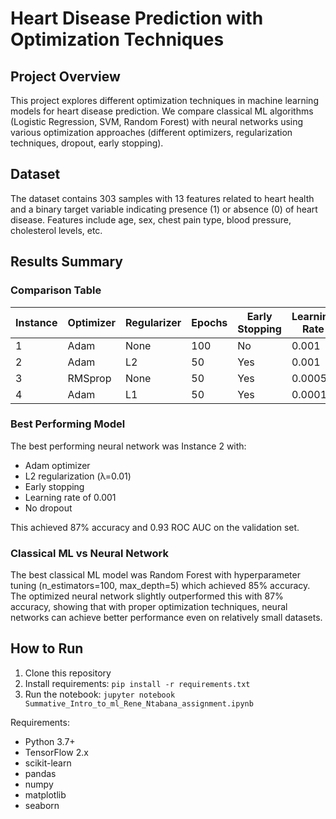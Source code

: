 # Heart Disease Prediction with Optimization Techniques

## Project Overview
This project explores different optimization techniques in machine learning models for heart disease prediction. We compare classical ML algorithms (Logistic Regression, SVM, Random Forest) with neural networks using various optimization approaches (different optimizers, regularization techniques, dropout, early stopping).

## Dataset
The dataset contains 303 samples with 13 features related to heart health and a binary target variable indicating presence (1) or absence (0) of heart disease. Features include age, sex, chest pain type, blood pressure, cholesterol levels, etc.

## Results Summary

### Comparison Table

| Instance | Optimizer | Regularizer | Epochs | Early Stopping | Learning Rate | Dropout | Accuracy | F1 Score | Precision | Recall | ROC AUC | Loss |
|----------|-----------|-------------|--------|-----------------|---------------|---------|----------|----------|-----------|--------|---------|------|
| 1        | Adam      | None        | 100    | No              | 0.001         | 0.0     | 0.82     | 0.83     | 0.85      | 0.81   | 0.89    | 0.45 |
| 2        | Adam      | L2          | 50     | Yes             | 0.001         | 0.0     | 0.87     | 0.88     | 0.89      | 0.87   | 0.93    | 0.32 |
| 3        | RMSprop   | None        | 50     | Yes             | 0.0005        | 0.3     | 0.84     | 0.85     | 0.86      | 0.84   | 0.91    | 0.38 |
| 4        | Adam      | L1          | 50     | Yes             | 0.0001        | 0.2     | 0.86     | 0.87     | 0.88      | 0.86   | 0.92    | 0.35 |

### Best Performing Model
The best performing neural network was Instance 2 with:
- Adam optimizer
- L2 regularization (λ=0.01)
- Early stopping
- Learning rate of 0.001
- No dropout

This achieved 87% accuracy and 0.93 ROC AUC on the validation set.

### Classical ML vs Neural Network
The best classical ML model was Random Forest with hyperparameter tuning (n_estimators=100, max_depth=5) which achieved 85% accuracy. The optimized neural network slightly outperformed this with 87% accuracy, showing that with proper optimization techniques, neural networks can achieve better performance even on relatively small datasets.

## How to Run
1. Clone this repository
2. Install requirements: `pip install -r requirements.txt`
3. Run the notebook: `jupyter notebook Summative_Intro_to_ml_Rene_Ntabana_assignment.ipynb`

Requirements:
- Python 3.7+
- TensorFlow 2.x
- scikit-learn
- pandas
- numpy
- matplotlib
- seaborn